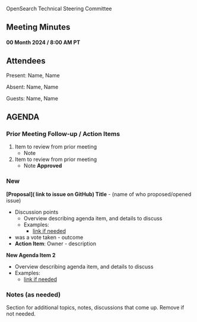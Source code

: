 <!--- 
Template for Technical Steering Committee meeting minutes. When saving, please follow the naming convention: YYYY-MM-DD-minutes.md
-->

OpenSearch Technical Steering Committee

## Meeting Minutes

#### 00 Month 2024 / 8:00 AM PT

## Attendees

Present: Name, Name

Absent: Name, Name

Guests: Name, Name

## AGENDA

### Prior Meeting Follow-up / Action Items

1. Item to review from prior meeting
   * Note
2. Item to review from prior meeting
   * Note
     **Approved**

### New

**[Proposal]( link to issue on GitHub) Title** - (name of who proposed/opened issue)
* Discussion points 
  * Overview describing agenda item, and details to discuss
  * Examples:
    * [link if needed](https://opensearch.org)
* was a vote taken - outcome
* **Action Item**: Owner - description 

**New Agenda Item 2**
  * Overview describing agenda item, and details to discuss
  * Examples:
    * [link if needed](https://opensearch.org)


### Notes (as needed)

Section for additional topics, notes, discussions that come up. Remove if not needed.
